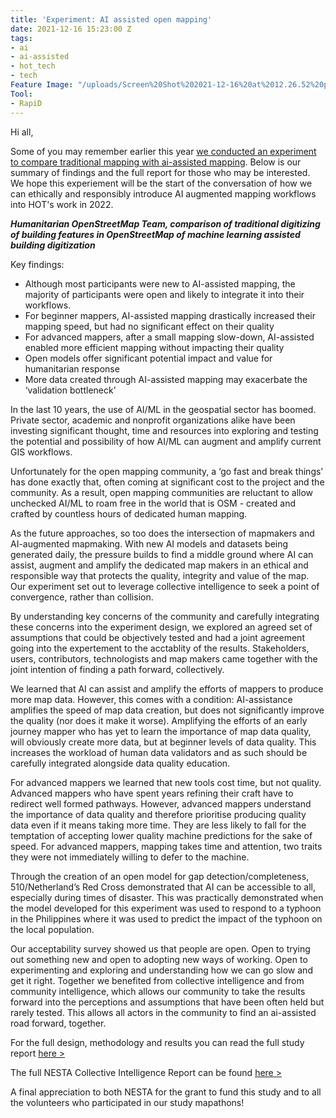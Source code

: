 ```yaml
---
title: 'Experiment: AI assisted open mapping'
date: 2021-12-16 15:23:00 Z
tags:
- ai
- ai-assisted
- hot_tech
- tech
Feature Image: "/uploads/Screen%20Shot%202021-12-16%20at%2012.26.52%20pm-de2129.png"
Tool:
- RapiD
---
```


Hi all, 

Some of you may remember earlier this year [we conducted an experiment to compare traditional mapping with ai-assisted mapping](https://www.openstreetmap.org/user/bo_hot/diary/395666). Below is our summary of findings and the full report for those who may be interested. We hope this experiement will be the start of the conversation of how we can ethically and responsibly introduce AI augmented mapping workflows into HOT's work in 2022. 

___Humanitarian OpenStreetMap Team, comparison of traditional digitizing of building features in OpenStreetMap of machine learning assisted building digitization___

Key findings:  
 
* Although most participants were new to AI-assisted mapping, the majority of participants were open and likely to integrate it into their workflows.  
* For beginner mappers, AI-assisted mapping drastically increased their mapping speed, but had no significant effect on their quality
* For advanced mappers, after a small mapping slow-down, AI-assisted enabled more efficient mapping without impacting their quality
* Open models offer significant potential impact and value for humanitarian response
* More data created through AI-assisted mapping may exacerbate the ‘validation bottleneck’

In the last 10 years, the use of AI/ML in the geospatial sector has boomed. Private sector, academic and nonprofit organizations alike have been investing significant thought, time and resources into exploring and testing the potential and possibility of how AI/ML can augment and amplify current GIS workflows. 

Unfortunately for the open mapping community, a ‘go fast and break things’ has done exactly that, often coming at significant cost to the project and the community. As a result, open mapping communities are reluctant to allow unchecked AI/ML to roam free in the world that is OSM - created and crafted by countless hours of dedicated human mapping. 

As the future approaches, so too does the intersection of mapmakers and AI-augmented mapmaking. With new AI models and datasets being generated daily, the pressure builds to find a middle ground where AI can assist, augment and amplify the dedicated map makers in an ethical and responsible way that protects the quality, integrity and value of the map. Our experiment set out to leverage collective intelligence to seek a point of convergence, rather than collision.

By understanding key concerns of the community and carefully integrating these concerns into the experiment design, we explored an agreed set of assumptions that could be objectively tested and had a joint agreement going into the expertement to the acctablity of the results. Stakeholders, users, contributors, technologists and map makers came together with the joint intention of finding a path forward, collectively. 

We learned that AI can assist and amplify the efforts of mappers to produce more map data. However, this comes with a condition: AI-assistance amplifies the speed of map data creation, but does not significantly improve the quality (nor does it make it worse). Amplifying the efforts of an early journey mapper who has yet to learn the importance of map data quality, will obviously create more data, but at beginner levels of data quality. This increases the workload of human data validators and as such should be carefully integrated alongside data quality education.

For advanced mappers we learned that new tools cost time, but not quality. Advanced mappers who have spent years refining their craft have to redirect well formed pathways. However, advanced mappers understand the importance of data quality and therefore prioritise producing quality data even if it means taking more time. They are less likely to fall for the temptation of accepting lower quality machine predictions for the sake of speed. For advanced mappers, mapping takes time and attention, two traits they were not immediately willing to defer to the machine. 

Through the creation of an open model for gap detection/completeness, 510/Netherland’s Red Cross demonstrated that AI can be accessible to all, especially during times of disaster. This was practically demonstrated when the model developed for this experiment was used to respond to a typhoon in the Philippines where it was used to predict the impact of the typhoon on the local population. 

Our acceptability survey showed us that people are open. Open to trying out something new and open to adopting new ways of working. Open to experimenting and exploring and understanding how we can go slow and get it right. Together we benefited from collective intelligence and from community intelligence, which allows our community to take the results forward into the perceptions and assumptions that have been often held but rarely tested. This allows all actors in the community to find an ai-assisted road forward, together.

For the full design, methodology and results you can read the full study report [here >](https://docs.google.com/document/d/1B-ETIfRn5a5EzpafhDstnY75FtjJLIUdDhlFMfISuJQ/edit?usp=sharing)

The full NESTA Collective Intelligence Report can be found [here >](https://www.nesta.org.uk/documents/2501/Collective_Intelligence_Grants_Programme-Experiments_in_collective_intelligence_design_2.0_1.pdf) 

A final appreciation to both NESTA for the grant to fund this study and to all the volunteers who participated in our study mapathons! 